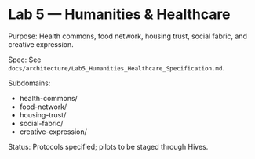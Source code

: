 # Lab 5 — Humanities & Healthcare

Purpose: Health commons, food network, housing trust, social fabric, and creative expression.

Spec: See `docs/architecture/Lab5_Humanities_Healthcare_Specification.md`.

Subdomains:
- health-commons/
- food-network/
- housing-trust/
- social-fabric/
- creative-expression/

Status: Protocols specified; pilots to be staged through Hives.
